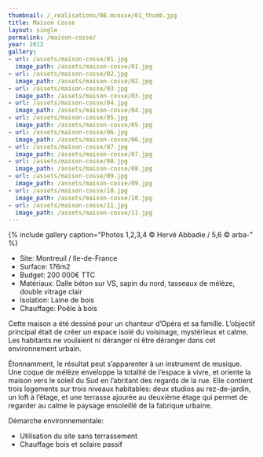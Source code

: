 ```yaml
---
thumbnail: /_realisations/08.mcosse/01_thumb.jpg
title: Maison Cosse
layout: single
permalink: /maison-cosse/
year: 2012
gallery:
- url: /assets/maison-cosse/01.jpg
  image_path: /assets/maison-cosse/01.jpg
- url: /assets/maison-cosse/02.jpg
  image_path: /assets/maison-cosse/02.jpg
- url: /assets/maison-cosse/03.jpg
  image_path: /assets/maison-cosse/03.jpg
- url: /assets/maison-cosse/04.jpg
  image_path: /assets/maison-cosse/04.jpg
- url: /assets/maison-cosse/05.jpg
  image_path: /assets/maison-cosse/05.jpg
- url: /assets/maison-cosse/06.jpg
  image_path: /assets/maison-cosse/06.jpg
- url: /assets/maison-cosse/07.jpg
  image_path: /assets/maison-cosse/07.jpg
- url: /assets/maison-cosse/08.jpg
  image_path: /assets/maison-cosse/08.jpg
- url: /assets/maison-cosse/09.jpg
  image_path: /assets/maison-cosse/09.jpg
- url: /assets/maison-cosse/10.jpg
  image_path: /assets/maison-cosse/10.jpg
- url: /assets/maison-cosse/11.jpg
  image_path: /assets/maison-cosse/11.jpg
---
```



{% include gallery caption="Photos 1,2,3,4 © Hervé Abbadie / 5,6 © arba-" %}

  * Site: Montreuil / Ile-de-France
  * Surface: 176m2
  * Budget: 200 000€ TTC
  * Matériaux: Dalle béton sur VS, sapin du nord, tasseaux de mélèze, double vitrage clair
  * Isolation: Laine de bois
  * Chauffage: Poêle à bois

Cette maison a été dessiné pour un chanteur d’Opéra et sa famille. L’objectif principal était de créer un espace isolé du voisinage, mystérieux et calme. Les habitants ne voulaient ni déranger ni être déranger dans cet environnement urbain.

Étonnamment, le	résultat peut s’apparenter à un instrument de musique.
Une coque de mélèze enveloppe la totalité de l’espace à vivre, et oriente la maison vers le soleil du Sud en l’abritant des regards de la rue.
Elle contient trois logements sur trois niveaux habitables: deux studios au rez-de-jardin, un loft à l’étage, et une terrasse ajourée au deuxième étage qui permet de regarder au calme le paysage ensoleillé de la fabrique urbaine.

Démarche environnementale:
  * Utilisation du site sans terrassement 
  * Chauffage bois et solaire passif
